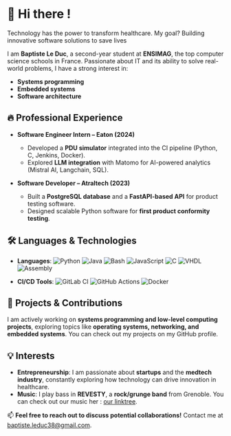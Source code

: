 # 👋 Hi there ! 

Technology has the power to transform healthcare. My goal? Building innovative software solutions to save lives

I am **Baptiste Le Duc**, a second-year student at **ENSIMAG**, the top computer science schools in France. Passionate about IT and its ability to solve real-world problems, I have a strong interest in:

- **Systems programming**
- **Embedded systems**
- **Software architecture**

## 🔥 Professional Experience

- **Software Engineer Intern – Eaton (2024)**
  - Developed a **PDU simulator** integrated into the CI pipeline (Python, C, Jenkins, Docker).  
  - Explored **LLM integration** with Matomo for AI-powered analytics (Mistral AI, Langchain, SQL).  

- **Software Developer – Atraltech (2023)**
  - Built a **PostgreSQL database** and a **FastAPI-based API** for product testing software.  
  - Designed scalable Python software for **first product conformity testing**.  

## 🛠️ Languages & Technologies

- **Languages**: ![Python](https://img.shields.io/badge/Python-3776AB?style=flat&logo=python&logoColor=white) ![Java](https://img.shields.io/badge/Java-007396?style=flat&logo=java&logoColor=white) ![Bash](https://img.shields.io/badge/Bash-121011?style=flat&logo=gnu-bash&logoColor=white) ![JavaScript](https://img.shields.io/badge/JavaScript-F7DF1E?style=flat&logo=javascript&logoColor=black) ![C](https://img.shields.io/badge/C-A8B9CC?style=flat&logo=c&logoColor=black) ![VHDL](https://img.shields.io/badge/VHDL-8B0000?style=flat) ![Assembly](https://img.shields.io/badge/Assembly-525252?style=flat)

- **CI/CD Tools**: ![GitLab CI](https://img.shields.io/badge/GitLab_CI-FC6D26?style=flat&logo=gitlab&logoColor=white) ![GitHub Actions](https://img.shields.io/badge/GitHub_Actions-2088FF?style=flat&logo=github-actions&logoColor=white) ![Docker](https://img.shields.io/badge/Docker-2496ED?style=flat&logo=docker&logoColor=white)

## 🚀 Projects & Contributions

I am actively working on **systems programming and low-level computing projects**, exploring topics like **operating systems, networking, and embedded systems**. You can check out my projects on my GitHub profile. 

## 💡 Interests

- **Entrepreneurship**: I am passionate about **startups** and the **medtech industry**, constantly exploring how technology can drive innovation in healthcare.
- **Music**: I play bass in **REVESTY**, a **rock/grunge band** from Grenoble. You can check out our music her : [our linktree](https://revestyofficial.com). 

📫 **Feel free to reach out to discuss potential collaborations!**
Contact me at [baptiste.leduc38@gmail.com](mailto:baptiste.leduc38@gmail.com).  